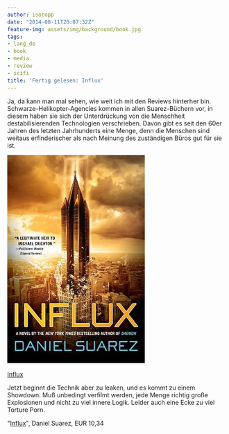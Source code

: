 ```yaml
---
author: isotopp
date: "2014-08-11T20:07:32Z"
feature-img: assets/img/background/book.jpg
tags:
- lang_de
- book
- media
- review
- scifi
title: 'Fertig gelesen: Influx'
---
```

Ja, da kann man mal sehen, wie weit ich mit den Reviews hinterher bin. Schwarze-Helikopter-Agencies kommen in allen Suarez-Büchern vor, in diesem haben sie sich der Unterdrückung von die Menschheit destabilisierenden Technologien verschrieben. Davon gibt es seit den 60er Jahren des letzten Jahrhunderts eine Menge, denn die Menschen sind weitaus erfinderischer als nach Meinung des zuständigen Büros gut für sie ist.

[![](/uploads/2014/08/influx.jpg)](https://www.amazon.de/Influx-Daniel-Suarez-ebook/dp/B00DMCPOBI)

[Influx](https://www.amazon.de/Influx-Daniel-Suarez-ebook/dp/B00DMCPOBI)

Jetzt beginnt die Technik aber zu leaken, und es kommt zu einem Showdown. Muß unbedingt verfilmt werden, jede Menge richtig große Explosionen und nicht zu viel innere Logik. Leider auch eine Ecke zu viel Torture Porn.

"[Influx](https://www.amazon.de/Influx-Daniel-Suarez-ebook/dp/B00DMCPOBI)", Daniel Suarez, EUR 10,34
